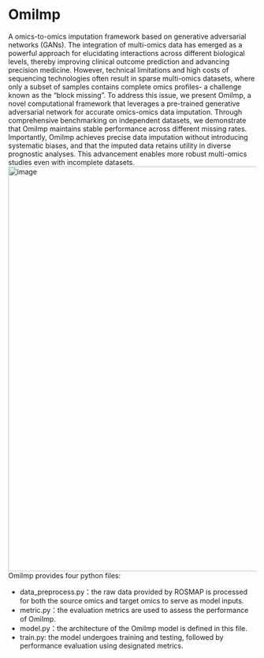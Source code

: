 # OmiImp
A omics-to-omics imputation framework based on generative adversarial networks (GANs).
The integration of multi-omics data has emerged as a powerful approach for elucidating interactions across different biological levels, thereby improving clinical outcome prediction and advancing precision medicine. However, technical limitations and high costs of sequencing technologies often result in sparse multi-omics datasets, where only a subset of samples contains complete omics profiles- a challenge known as the “block missing”. To address this issue, we present OmiImp, a novel computational framework that leverages a pre-trained generative adversarial network for accurate omics-omics data imputation. Through comprehensive benchmarking on independent datasets, we demonstrate that OmiImp maintains stable performance across different missing rates. Importantly, OmiImp achieves precise data imputation without introducing systematic biases, and that the imputed data retains utility in diverse prognostic analyses. This advancement enables more robust multi-omics studies even with incomplete datasets.
<img width="1692" height="820" alt="image" src="https://github.com/user-attachments/assets/e3279054-44d4-4abd-a215-00872a48156a" />
OmiImp provides four python files:
* data_preprocess.py：the raw data provided by ROSMAP is processed for both the source omics and target omics to serve as model inputs.
* metric.py：the evaluation metrics are used to assess the performance of OmiImp.
* model.py：the architecture of the OmiImp model is defined in this file.
* train.py: the model undergoes training and testing, followed by performance evaluation using designated metrics.
  
